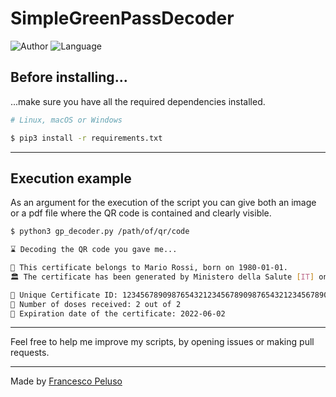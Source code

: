 # SimpleGreenPassDecoder

![Author](https://img.shields.io/badge/Author-francescopeluso-orange?logo=github)
![Language](https://img.shields.io/badge/Language-py-blue?logo=python)

## Before installing...
...make sure you have all the required dependencies installed.

```bash
# Linux, macOS or Windows

$ pip3 install -r requirements.txt
```
---

## Execution example

As an argument for the execution of the script you can give both an image or a pdf file where the QR code is contained and clearly visible.

```bash
$ python3 gp_decoder.py /path/of/qr/code

⌛ Decoding the QR code you gave me...

👤 This certificate belongs to Mario Rossi, born on 1980-01-01.
🏛️ The certificate has been generated by Ministero della Salute [IT] on 2021-06-02.

🪪 Unique Certificate ID: 1234567890987654321234567890987654321234567890987 
💉 Number of doses received: 2 out of 2
📅 Expiration date of the certificate: 2022-06-02

```
---

Feel free to help me improve my scripts, by opening issues or making pull requests.

---

Made by [Francesco Peluso](https://github.com/francescopeluso)
